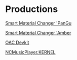 # Productions

[Smart Material Changer 'PanGu](Smart%20Material%20Changer%20'PanGu/)

[Smart Material Changer 'Amber](Smart%20Material%20Changer%20'Amber/)

[OAC Devkit](OAC%20Devkit/)

[NCMusicPlayer.KERNEL](NCMusicPlayer.KERNEL/)

